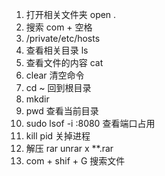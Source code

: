 1. 打开相关文件夹 open .
2. 搜索 com + 空格
3. /private/etc/hosts
4. 查看相关目录 ls
5. 查看文件的内容 cat
6. clear 清空命令
7. cd ~ 回到根目录
8. mkdir
9. pwd 查看当前目录
10. sudo lsof -i :8080 查看端口占用
11. kill pid 关掉进程
12. 解压 rar unrar x \*\*.rar
13. com + shif + G 搜索文件
